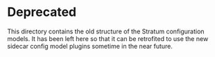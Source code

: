 # Deprecated
This directory contains the old structure of the Stratum configuration models.
It has been left here so that it can be retrofited to use the new sidecar config model 
plugins sometime in the near future.